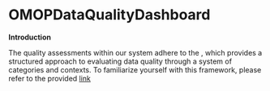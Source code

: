 # OMOPDataQualityDashboard

**Introduction**


The quality assessments within our system adhere to the , which provides a structured approach to evaluating data quality through a system of categories and contexts. To familiarize yourself with this framework, please refer to the provided [link](https://www.ncbi.nlm.nih.gov/pmc/articles/PMC5051581/)
